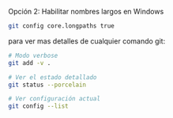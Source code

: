 Opción 2: Habilitar nombres largos en Windows
```sh
git config core.longpaths true
```
para ver mas detalles de cualquier comando git:
```sh
# Modo verbose
git add -v .

# Ver el estado detallado
git status --porcelain

# Ver configuración actual
git config --list
```